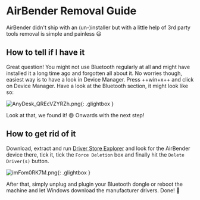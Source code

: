 # AirBender Removal Guide

AirBender didn't ship with an (un-)installer but with a little help of 3rd party tools removal is simple and painless 😃

## How to tell if I have it

Great question! You might not use Bluetooth regularly at all and might have installed it a long time ago and forgotten all about it. No worries though, easiest way is to have a look in Device Manager. Press ++win+x++ and click on Device Manager. Have a look at the Bluetooth section, it might look like so:

![AnyDesk_QREcVZYRZh.png](/images/AnyDesk_QREcVZYRZh.png){: .glightbox }

Look at that, we found it! 😄 Onwards with the next step!

## How to get rid of it

Download, extract and run [Driver Store Explorer](https://github.com/lostindark/DriverStoreExplorer/releases/latest) and look for the AirBender device there, tick it, tick the `Force Deletion` box and finally hit the `Delete Driver(s)` button.

![imFom0RK7M.png](/images/imFom0RK7M.png){: .glightbox }

After that, simply unplug and plugin your Bluetooth dongle or reboot the machine and let Windows download the manufacturer drivers. Done! 🎉
